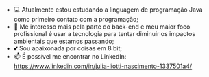 <title> ✨ Olá, me chamo Julia, tenho 23 anos e atualmente estudo Análise e Desenvolvimento de Sistemas. ✨ </title>

- 💻 Atualmente estou estudando a linguagem de programação Java como primeiro contato com a programação;
- 🌱 Me interesso mais pela parte do back-end e meu maior foco profissional é usar a tecnologia para tentar diminuir os impactos 
ambientais que estamos passando;
- 💕 Sou apaixonada por coisas em 8 bit;
- 📫 É possível me encontrar no LinkedIn: https://www.linkedin.com/in/julia-liotti-nascimento-1337501a4/
